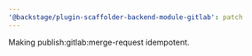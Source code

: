 ```yaml
---
'@backstage/plugin-scaffolder-backend-module-gitlab': patch
---
```


Making publish:gitlab:merge-request idempotent.
